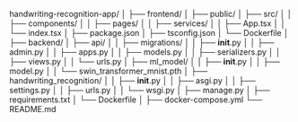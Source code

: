 handwriting-recognition-app/
│
├── frontend/
│   ├── public/
│   ├── src/
│   │   ├── components/
│   │   ├── pages/
│   │   ├── services/
│   │   ├── App.tsx
│   │   └── index.tsx
│   ├── package.json
│   ├── tsconfig.json
│   └── Dockerfile
│
├── backend/
│   ├── api/
│   │   ├── migrations/
│   │   ├── __init__.py
│   │   ├── admin.py
│   │   ├── apps.py
│   │   ├── models.py
│   │   ├── serializers.py
│   │   ├── views.py
│   │   └── urls.py
│   ├── ml_model/
│   │   ├── __init__.py
│   │   ├── model.py
│   │   └── swin_transformer_mnist.pth
│   ├── handwriting_recognition/
│   │   ├── __init__.py
│   │   ├── asgi.py
│   │   ├── settings.py
│   │   ├── urls.py
│   │   └── wsgi.py
│   ├── manage.py
│   ├── requirements.txt
│   └── Dockerfile
│
├── docker-compose.yml
└── README.md